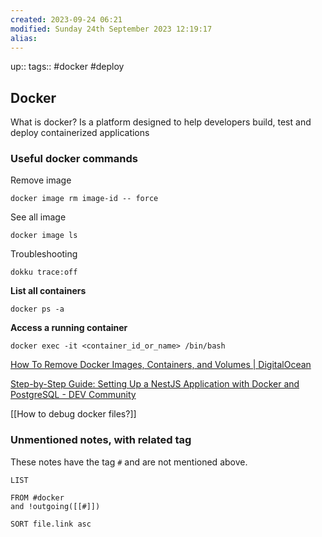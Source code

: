 ```yaml
---
created: 2023-09-24 06:21
modified: Sunday 24th September 2023 12:19:17
alias:
---
```

up::
tags:: #docker #deploy
## Docker

What is docker?
Is a platform designed to help developers build, test and deploy containerized applications

### Useful docker commands
Remove image
```
docker image rm image-id -- force
```
See all image
```
docker image ls
```
Troubleshooting
```
dokku trace:off
```

**List all containers**
```
docker ps -a
```

**Access a running container**
```
docker exec -it <container_id_or_name> /bin/bash
```

[How To Remove Docker Images, Containers, and Volumes | DigitalOcean](https://www.digitalocean.com/community/tutorials/how-to-remove-docker-images-containers-and-volumes)


[Step-by-Step Guide: Setting Up a NestJS Application with Docker and PostgreSQL - DEV Community](https://dev.to/chukwutosin_/step-by-step-guide-setting-up-a-nestjs-application-with-docker-and-postgresql-5hei)


[[How to debug docker files?]]







### Unmentioned notes, with related tag
These notes have the tag `#` and are not mentioned above.
```dataview
LIST 

FROM #docker
and !outgoing([[#]])

SORT file.link asc
```
